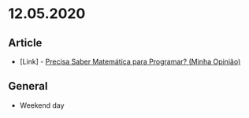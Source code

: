 # 12.05.2020

## Article

- \[Link\] - [Precisa Saber Matemática para Programar? (Minha Opinião)](https://medium.com/@FilipeDeschamps/precisa-saber-matem%C3%A1tica-para-programar-minha-opini%C3%A3o-aaf3c108769b)

## General

- Weekend day
